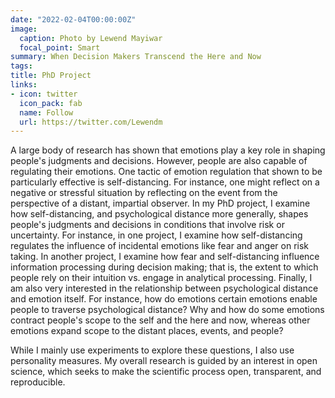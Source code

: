 ```yaml
---
date: "2022-02-04T00:00:00Z"
image:
  caption: Photo by Lewend Mayiwar
  focal_point: Smart
summary: When Decision Makers Transcend the Here and Now
tags:
title: PhD Project
links:
- icon: twitter
  icon_pack: fab
  name: Follow
  url: https://twitter.com/Lewendm
---
```


A large body of research has shown that emotions play a key role in shaping people's judgments and decisions. However, people are also capable of regulating their emotions. One tactic of emotion regulation that shown to be particularly effective is self-distancing. For instance, one might reflect on a negative or stressful situation by reflecting on the event from the perspective of a distant, impartial observer. In my PhD project, I examine how self-distancing, and psychological distance more generally, shapes people's judgments and decisions in conditions that involve risk or uncertainty. For instance, in one project, I examine how self-distancing regulates the influence of incidental emotions like fear and anger on risk taking. In another project, I examine how fear and self-distancing influence information processing during decision making; that is, the extent to which people rely on their intuition vs. engage in analytical processing. Finally, I am also very interested in the relationship between psychological distance and emotion itself. For instance, how do emotions certain emotions enable people to traverse psychological distance? Why and how do some emotions contract people's scope to the self and the here and now, whereas other emotions expand scope to the distant places, events, and people?

While I mainly use experiments to explore these questions, I also use personality measures. My overall research is guided by an interest in open science, which seeks to make the scientific process open, transparent, and reproducible.